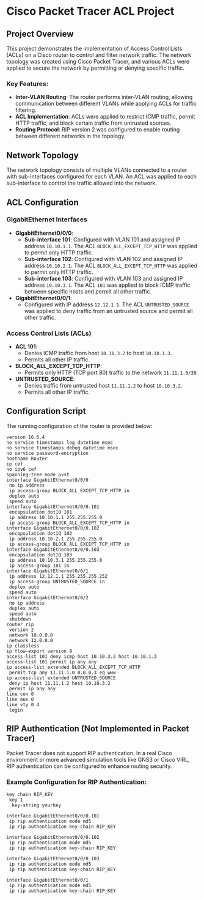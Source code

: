 # Cisco Packet Tracer ACL Project

## Project Overview

This project demonstrates the implementation of Access Control Lists (ACLs) on a Cisco router to control and filter network traffic. The network topology was created using Cisco Packet Tracer, and various ACLs were applied to secure the network by permitting or denying specific traffic.

### Key Features:
- **Inter-VLAN Routing**: The router performs inter-VLAN routing, allowing communication between different VLANs while applying ACLs for traffic filtering.
- **ACL Implementation**: ACLs were applied to restrict ICMP traffic, permit HTTP traffic, and block certain traffic from untrusted sources.
- **Routing Protocol**: RIP version 2 was configured to enable routing between different networks in the topology.

## Network Topology

The network topology consists of multiple VLANs connected to a router with sub-interfaces configured for each VLAN. An ACL was applied to each sub-interface to control the traffic allowed into the network.

## ACL Configuration

### GigabitEthernet Interfaces
- **GigabitEthernet0/0/0**: 
  - **Sub-interface 101**: Configured with VLAN 101 and assigned IP address `10.10.1.1`. The ACL `BLOCK_ALL_EXCEPT_TCP_HTTP` was applied to permit only HTTP traffic.
  - **Sub-interface 102**: Configured with VLAN 102 and assigned IP address `10.10.2.1`. The ACL `BLOCK_ALL_EXCEPT_TCP_HTTP` was applied to permit only HTTP traffic.
  - **Sub-interface 103**: Configured with VLAN 103 and assigned IP address `10.10.3.1`. The ACL `101` was applied to block ICMP traffic between specific hosts and permit all other traffic.
- **GigabitEthernet0/0/1**: 
  - Configured with IP address `12.12.1.1`. The ACL `UNTRUSTED_SOURCE` was applied to deny traffic from an untrusted source and permit all other traffic.

### Access Control Lists (ACLs)
- **ACL 101**: 
  - Denies ICMP traffic from host `10.10.3.2` to host `10.10.1.3`.
  - Permits all other IP traffic.
- **BLOCK_ALL_EXCEPT_TCP_HTTP**:
  - Permits only HTTP (TCP port 80) traffic to the network `11.11.1.0/30`.
- **UNTRUSTED_SOURCE**:
  - Denies traffic from untrusted host `11.11.1.2` to host `10.10.3.2`.
  - Permits all other IP traffic.

## Configuration Script

The running configuration of the router is provided below:

```plaintext
version 16.6.4
no service timestamps log datetime msec
no service timestamps debug datetime msec
no service password-encryption
hostname Router
ip cef
no ipv6 cef
spanning-tree mode pvst
interface GigabitEthernet0/0/0
 no ip address
 ip access-group BLOCK_ALL_EXCEPT_TCP_HTTP in
 duplex auto
 speed auto
interface GigabitEthernet0/0/0.101
 encapsulation dot1Q 101
 ip address 10.10.1.1 255.255.255.0
 ip access-group BLOCK_ALL_EXCEPT_TCP_HTTP in
interface GigabitEthernet0/0/0.102
 encapsulation dot1Q 102
 ip address 10.10.2.1 255.255.255.0
 ip access-group BLOCK_ALL_EXCEPT_TCP_HTTP in
interface GigabitEthernet0/0/0.103
 encapsulation dot1Q 103
 ip address 10.10.3.1 255.255.255.0
 ip access-group 101 in
interface GigabitEthernet0/0/1
 ip address 12.12.1.1 255.255.255.252
 ip access-group UNTRUSTED_SOURCE in
 duplex auto
 speed auto
interface GigabitEthernet0/0/2
 no ip address
 duplex auto
 speed auto
 shutdown
router rip
 version 2
 network 10.0.0.0
 network 12.0.0.0
ip classless
ip flow-export version 9
access-list 101 deny icmp host 10.10.3.2 host 10.10.1.3
access-list 101 permit ip any any
ip access-list extended BLOCK_ALL_EXCEPT_TCP_HTTP
 permit tcp any 11.11.1.0 0.0.0.3 eq www
ip access-list extended UNTRUSTED_SOURCE
 deny ip host 11.11.1.2 host 10.10.3.2
 permit ip any any
line con 0
line aux 0
line vty 0 4
 login

```
## RIP Authentication (Not Implemented in Packet Tracer)

Packet Tracer does not support RIP authentication. In a real Cisco environment or more advanced simulation tools like GNS3 or Cisco VIRL, RIP authentication can be configured to enhance routing security.

### Example Configuration for RIP Authentication:

```plaintext
key chain RIP_KEY
 key 1
  key-string yourkey

interface GigabitEthernet0/0/0.101
 ip rip authentication mode md5
 ip rip authentication key-chain RIP_KEY

interface GigabitEthernet0/0/0.102
 ip rip authentication mode md5
 ip rip authentication key-chain RIP_KEY

interface GigabitEthernet0/0/0.103
 ip rip authentication mode md5
 ip rip authentication key-chain RIP_KEY

interface GigabitEthernet0/0/1
 ip rip authentication mode md5
 ip rip authentication key-chain RIP_KEY
